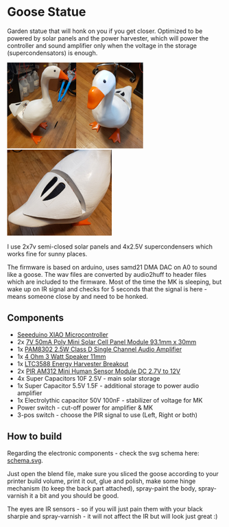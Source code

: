 # Goose Statue

Garden statue that will honk on you if you get closer. Optimized to be powered by solar panels and
the power harvester, which will power the controller and sound amplifier only when the voltage in
the storage (supercondensators) is enough.

<img src="goose_01.jpg" height="200"/><img src="goose_02.jpg" height="200"/><img src="goose_03.jpg" height="200"/>

I use 2x7v semi-closed solar panels and 4x2.5V supercondensers which works fine for sunny places.

The firmware is based on arduino, uses samd21 DMA DAC on A0 to sound like a goose. The wav files
are converted by audio2huff to header files which are included to the firmware. Most of the time
the MK is sleeping, but wake up on IR signal and checks for 5 seconds that the signal is here -
means someone close by and need to be honked.

## Components

* [Seeeduino XIAO Microcontroller](https://www.amazon.com/dp/B08745JBRP)
* 2x [7V 50mA Poly Mini Solar Cell Panel Module 93.1mm x 30mm](https://www.amazon.com/dp/B073Y4M97R)
* 1x [PAM8302 2.5W Class D Single Channel Audio Amplifier](https://www.amazon.com/dp/B07XP8C1N9)
* 1x [4 Ohm 3 Watt Speaker 11mm](https://www.amazon.com/dp/B08JCHK7GR)
* 1x [LTC3588 Energy Harvester Breakout](https://www.amazon.com/dp/B01MRLN1LD)
* 2x [PIR AM312 Mini Human Sensor Module DC 2.7V to 12V](https://www.amazon.com/dp/B08PVB7VHQ)
* 4x Super Capacitors 10F 2.5V - main solar storage
* 1x Super Capacitor 5.5V 1.5F - additional storage to power audio amplifier
* 1x Electrolythic capacitor 50V 100nF - stabilizer of voltage for MK
* Power switch - cut-off power for amplifier & MK
* 3-pos switch - choose the PIR signal to use (Left, Right or both)

## How to build

Regarding the electronic components - check the svg schema here: [schema.svg](schema.svg).

Just open the blend file, make sure you sliced the goose according to your printer build volume,
print it out, glue and polish, make some hinge mechanism (to keep the back part attached),
spray-paint the body, spray-varnish it a bit and you should be good.

The eyes are IR sensors - so if you will just pain them with your black sharpie and spray-varnish -
it will not affect the IR but will look just great :)
